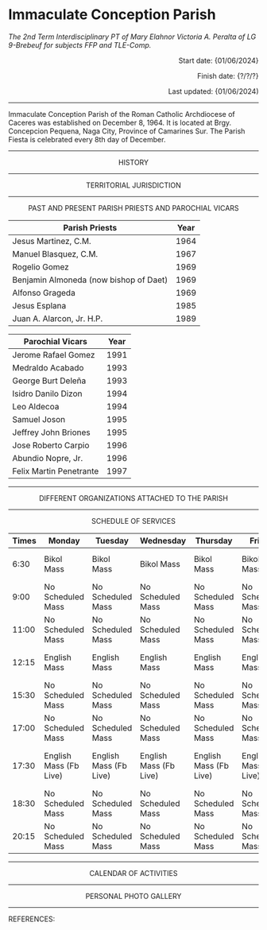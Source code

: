 # **Immaculate Conception Parish**
*The 2nd Term Interdisciplinary PT of Mary Elahnor Victoria A. Peralta of LG 9-Brebeuf for subjects FFP and TLE-Comp.*

<p align="right">
 Start date: {01/06/2024}
</p>
<p align="right">
 Finish date: {?/?/?}
</p>
<p align="right">
 Last updated: {01/06/2024)
</p>

---

<p align="left">
 Immaculate Conception Parish of the Roman Catholic Archdiocese of Caceres was established on December 8, 1964. It is located at Brgy. Concepcion Pequena, Naga City, Province of Camarines Sur. The Parish Fiesta is celebrated every 8th day of December. 
</p>

---
<p align="center">
 HISTORY
</p>


 ---
<p align="center">
 TERRITORIAL JURISDICTION
</p>


---
<p align="center">
 PAST AND PRESENT PARISH PRIESTS AND PAROCHIAL VICARS
</p>

| **Parish Priests** | **Year** |
| ---- | ---- |
| Jesus Martinez, C.M. | 1964 |
| Manuel Blasquez, C.M. | 1967 |
| Rogelio Gomez | 1969 |
| Benjamin Almoneda (now bishop of Daet) | 1969 |
| Alfonso Grageda | 1969 |
| Jesus Esplana | 1985 |
| Juan A. Alarcon, Jr. H.P. | 1989 |


| **Parochial Vicars** | **Year** |
| ---- | ---- |
| Jerome Rafael Gomez | 1991 |
| Medraldo Acabado | 1993 |
| George Burt Deleña | 1993 |
| Isidro Danilo Dizon | 1994 |
| Leo Aldecoa | 1994 |
| Samuel Joson | 1995 |
| Jeffrey John Briones | 1995 |
| Jose Roberto Carpio | 1996 |
| Abundio Nopre, Jr. | 1996 |
| Felix Martin Penetrante | 1997 |

---
<p align="center">
 DIFFERENT ORGANIZATIONS ATTACHED TO THE PARISH
</p>


---
<p align="center">
 SCHEDULE OF SERVICES
</p>

| **Times** | **Monday** | **Tuesday** | **Wednesday** | **Thursday** | **Friday** | **Saturday** | **Sunday** |
| ---- | ---- | ---- | ---- | ---- | ---- | ---- | ---- |
| 6:30 | Bikol Mass | Bikol Mass | Bikol Mass | Bikol Mass | Bikol Mass | Bikol Mass | Bikol Mass (Fb Live) |
| 9:00 | No Scheduled Mass | No Scheduled Mass | No Scheduled Mass | No Scheduled Mass | No Scheduled Mass | No Scheduled Mass | Bikol Mass |
| 11:00 | No Scheduled Mass | No Scheduled Mass | No Scheduled Mass | No Scheduled Mass | No Scheduled Mass | No Scheduled Mass | English Mass |
| 12:15 | English Mass | English Mass | English Mass | English Mass | English Mass | No Scheduled Mass | No Scheduled Mass |
| 15:30 | No Scheduled Mass | No Scheduled Mass | No Scheduled Mass | No Scheduled Mass | No Scheduled Mass | No Scheduled Mass | Bikol Mass |
| 17:00 | No Scheduled Mass | No Scheduled Mass | No Scheduled Mass | No Scheduled Mass | No Scheduled Mass | No Scheduled Mass | English Mass (Fb Live) |
| 17:30 | English Mass (Fb Live) | English Mass (Fb Live) | English Mass (Fb Live) | English Mass (Fb Live) | English Mass (Fb Live) | Bikol - Anticipated Mass (Fb Live) | No Scheduled Mass |
| 18:30 | No Scheduled Mass | No Scheduled Mass | No Scheduled Mass | No Scheduled Mass | No Scheduled Mass | No Scheduled Mass | Bikol Mass (Fb Live) |
| 20:15 | No Scheduled Mass | No Scheduled Mass | No Scheduled Mass | No Scheduled Mass | No Scheduled Mass | No Scheduled Mass | English Mass |

---
<p align="center">
 CALENDAR OF ACTIVITIES
</p>


---
<p align="center">
 PERSONAL PHOTO GALLERY
</p>


---

REFERENCES: 
